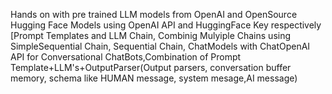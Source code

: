 Hands on with pre trained LLM models from OpenAI and OpenSource Hugging Face Models using OpenAI API and HuggingFace Key respectively [Prompt Templates and LLM Chain, Combinig Mulyiple Chains using SimpleSequential Chain, Sequential Chain, ChatModels with ChatOpenAI API for Conversational ChatBots,Combination of Prompt Template+LLM's+OutputParser(Output parsers, conversation buffer memory, schema like HUMAN message, system mesage,AI message)
